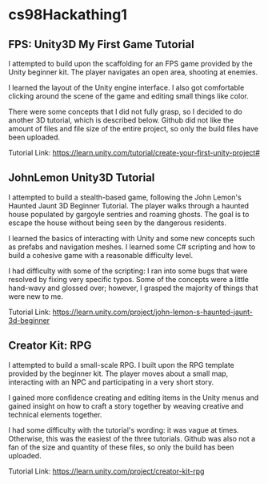 # cs98Hackathing1

## FPS: Unity3D My First Game Tutorial
I attempted to build upon the scaffolding for an FPS game provided by the Unity beginner kit. The player navigates an open area, shooting at enemies.

I learned the layout of the Unity engine interface. I also got comfortable clicking around the scene of the game and editing small things like color. 

There were some concepts that I did not fully grasp, so I decided to do another 3D tutorial, which is described below. Github did not like the amount of files and file size of the entire project, so only the build files have been uploaded.

Tutorial Link: https://learn.unity.com/tutorial/create-your-first-unity-project#

## JohnLemon Unity3D Tutorial
I attempted to build a stealth-based game, following the John Lemon's Haunted Jaunt 3D Beginner Tutorial. The player walks through a haunted house populated by gargoyle sentries and roaming ghosts. The goal is to escape the house without being seen by the dangerous residents.

I learned the basics of interacting with Unity and some new concepts such as prefabs and navigation meshes. I learned some C# scripting and how to build a cohesive game with a reasonable difficulty level.

I had difficulty with some of the scripting: I ran into some bugs that were resolved by fixing very specific typos. Some of the concepts were a little hand-wavy and glossed over; however, I grasped the majority of things that were new to me.

Tutorial Link: https://learn.unity.com/project/john-lemon-s-haunted-jaunt-3d-beginner

## Creator Kit: RPG
I attempted to build a small-scale RPG. I built upon the RPG template provided by the beginner kit. The player moves about a small map, interacting with an NPC and participating in a very short story.

I gained more confidence creating and editing items in the Unity menus and gained insight on how to craft a story together by weaving creative and technical elements together.

I had some difficulty with the tutorial's wording: it was vague at times. Otherwise, this was the easiest of the three tutorials. Github was also not a fan of the size and quantity of these files, so only the build has been uploaded.

Tutorial Link: https://learn.unity.com/project/creator-kit-rpg
